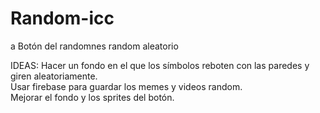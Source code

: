 # Random-icc
a
Botón del randomnes random aleatorio

IDEAS:
Hacer un fondo en el que los símbolos reboten con las paredes y giren aleatoriamente.                                          
Usar firebase para guardar los memes y videos random.                                                                          
Mejorar el fondo y los sprites del botón.                                                                                       

